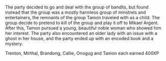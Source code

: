 The party decided to go and deal with the group of bandits, but found instead that the group was a mostly harmless group of minstrels and entertainers, the remnants of the group Tamon traveled with as a child.  The group decide to pretend to kill of the group and play it off to Mikael Argent.  After this, Tamon pursued a young, beautiful noble woman who showed him her interest.  The party also encountered an older lady with an issue with a ghost in her house, and the party ended up with an encoded book and a mystery.

Trenton, Mirthal, Brandong, Callie, Onogug and Tamon each earned 400XP
